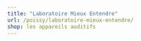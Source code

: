 ```yaml
---
title: "Laboratoire Mieux Entendre"
url: /poissy/laboratoire-mieux-entendre/
shop: les appareils auditifs
---
```

